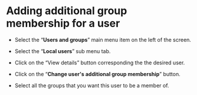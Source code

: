# Adding additional group membership for a user

- Select the “**Users and groups**” main menu item on the left of the screen.

- Select the “**Local users**” sub menu tab.

- Click on the “View details” button corresponding the the desired user.


- Click on the “**Change user's additional group membership**” button.


- Select all the groups that you want this user to be a member of.